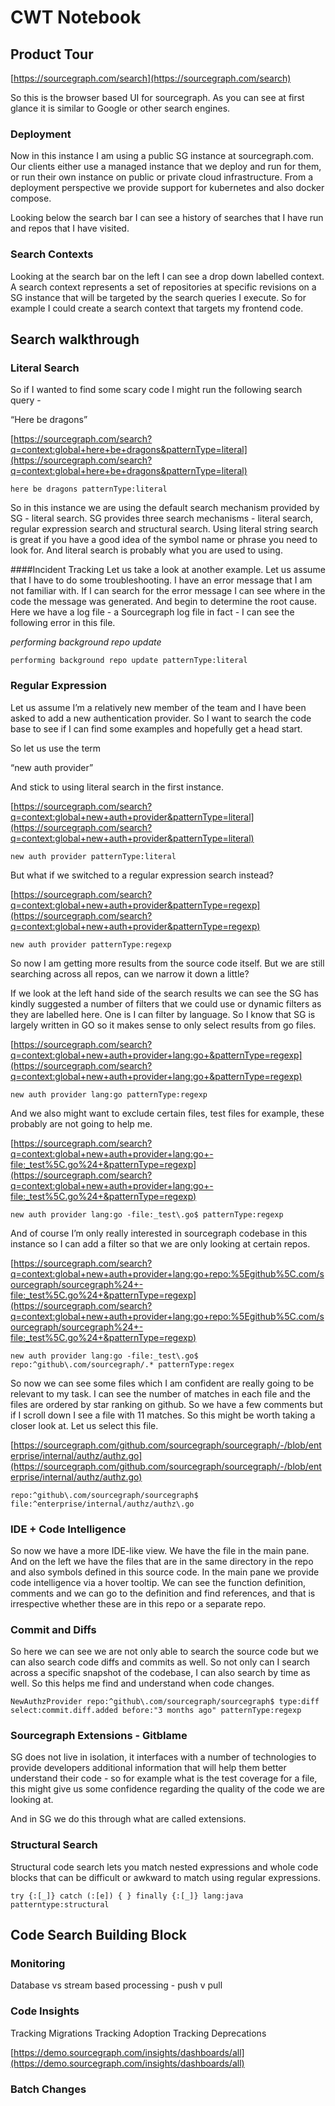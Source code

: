 # CWT Notebook


## Product Tour

[https://sourcegraph.com/search](https://sourcegraph.com/search)

So this is the browser based UI for sourcegraph. As you can see at first glance it is similar to Google or other search engines.


### Deployment

Now in this instance I am using a public SG instance at sourcegraph.com. Our clients either use a managed instance that we deploy and run for them, or run their own instance on public or private cloud infrastructure. From a deployment perspective we provide support for kubernetes and also docker compose.

Looking below the search bar I can see a history of searches that I have run and repos that I have visited.

### Search Contexts

Looking at the search bar on the left I can see a drop down labelled context. A search context represents a set of repositories at specific revisions on a SG instance that will be targeted by the search queries I execute. So for example I could create a search context that targets my frontend code.


## Search walkthrough

### Literal Search

So if I wanted to find some scary code I might run the following search query -

“Here be dragons”

[https://sourcegraph.com/search?q=context:global+here+be+dragons&patternType=literal](https://sourcegraph.com/search?q=context:global+here+be+dragons&patternType=literal)

```sourcegraph
here be dragons patternType:literal
```

So in this instance we are using the default search mechanism provided by SG - literal search. SG provides three search mechanisms - literal search, regular expression search and structural search. Using literal string search is great if you have a good idea of the symbol name or phrase you need to look for. And literal search is probably what you are used to using.

####Incident Tracking
Let us take a look at another example. Let us assume that I have to do some troubleshooting. I have an error message that I am not familiar with. If I can search for the error message I can see where in the code the message was generated. And begin to determine the root cause. Here we have a log file - a Sourcegraph log file in fact - I can see the following error in this file. 

_performing background repo update_

```sourcegraph
performing background repo update patternType:literal
```

### Regular Expression

Let us assume I’m a relatively new member of the team and I have been asked to add a new authentication provider. So I want to search the code base to see if I can find some examples and hopefully get a head start.

So let us use the term

“new auth provider”

And stick to using literal search in the first instance.

[https://sourcegraph.com/search?q=context:global+new+auth+provider&patternType=literal](https://sourcegraph.com/search?q=context:global+new+auth+provider&patternType=literal)

```sourcegraph
new auth provider patternType:literal
```

But what if we switched to a regular expression search instead?

[https://sourcegraph.com/search?q=context:global+new+auth+provider&patternType=regexp](https://sourcegraph.com/search?q=context:global+new+auth+provider&patternType=regexp)

```sourcegraph
new auth provider patternType:regexp
```

So now I am getting more results from the source code itself. But we are still searching across all repos, can we narrow it down a little?

If we look at the left hand side of the search results we can see the  SG has kindly suggested a number of filters that we could use or dynamic filters as they are labelled here. One is I can filter by language. So I know that SG is largely written in GO so it makes sense to only select results from go files.


[https://sourcegraph.com/search?q=context:global+new+auth+provider+lang:go+&patternType=regexp](https://sourcegraph.com/search?q=context:global+new+auth+provider+lang:go+&patternType=regexp)

```sourcegraph
new auth provider lang:go patternType:regexp
```

And we also might want to exclude certain files, test files for example, these probably are not going to help me.


[https://sourcegraph.com/search?q=context:global+new+auth+provider+lang:go+-file:_test%5C.go%24+&patternType=regexp](https://sourcegraph.com/search?q=context:global+new+auth+provider+lang:go+-file:_test%5C.go%24+&patternType=regexp)

```sourcegraph
new auth provider lang:go -file:_test\.go$ patternType:regexp
```

And of course I’m only really interested in sourcegraph codebase in this instance so I can add a filter so that we are only looking at certain repos.

[https://sourcegraph.com/search?q=context:global+new+auth+provider+lang:go+repo:%5Egithub%5C.com/sourcegraph/sourcegraph%24+-file:_test%5C.go%24+&patternType=regexp](https://sourcegraph.com/search?q=context:global+new+auth+provider+lang:go+repo:%5Egithub%5C.com/sourcegraph/sourcegraph%24+-file:_test%5C.go%24+&patternType=regexp)

```sourcegraph
new auth provider lang:go -file:_test\.go$ repo:^github\.com/sourcegraph/.* patternType:regex
```

So now we can see some files which I am confident are really going to be relevant to my task. I can see the number of matches in each file and the files are ordered by star ranking on github. So we have a few comments but if I scroll down I see a file with 11 matches. So this might be worth taking a closer look at. Let us select this file.

[https://sourcegraph.com/github.com/sourcegraph/sourcegraph/-/blob/enterprise/internal/authz/authz.go](https://sourcegraph.com/github.com/sourcegraph/sourcegraph/-/blob/enterprise/internal/authz/authz.go)

```sourcegraph
repo:^github\.com/sourcegraph/sourcegraph$ file:^enterprise/internal/authz/authz\.go
```

### IDE + Code Intelligence

So now we have a more IDE-like view. We have the file in the main pane. And on the left we have the files that are in the same directory in the repo and also symbols defined in this source code. In the main pane we provide code intelligence via a hover tooltip. We can see the function definition, comments and we can go to the definition and find references, and that is irrespective whether these are in this repo or a separate repo.

### Commit and Diffs

So here we can see we are not only able to search the source code but we can also search code diffs and commits as well. So not only can I search across a specific snapshot of the codebase, I can also search by time as well. So this helps me find and understand when code changes.

```sourcegraph
NewAuthzProvider repo:^github\.com/sourcegraph/sourcegraph$ type:diff select:commit.diff.added before:"3 months ago" patternType:regexp
```

### Sourcegraph Extensions - Gitblame

SG does not live in isolation, it interfaces with a number of technologies to provide developers additional information that will help them better understand their code - so for example what is the test coverage for a file, this might give us some confidence regarding the quality of the code we are looking at.

And in SG we do this through what are called extensions.

### Structural Search

​​Structural code search lets you match nested expressions and whole code blocks that can be difficult or awkward to match using regular expressions.

```sourcegraph
try {:[_]} catch (:[e]) { } finally {:[_]} lang:java patterntype:structural
```


## Code Search Building Block


### Monitoring

Database vs stream based processing - push v pull


### Code Insights

Tracking Migrations 
Tracking Adoption
Tracking Deprecations

[https://demo.sourcegraph.com/insights/dashboards/all](https://demo.sourcegraph.com/insights/dashboards/all)

### Batch Changes
